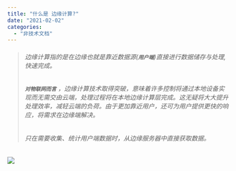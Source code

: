 ```yaml
---
title: "什么是 边缘计算?"
date: "2021-02-02"
categories: 
  - "非技术文档"
---
```


> ###### 边缘计算指的是在边缘也就是靠近数据源(**`用户端`**)直接进行数据储存与处理, 快速完成。
> 
> ###### **`对物联网而言`** ，边缘计算技术取得突破，意味着许多控制将通过本地设备实现而无需交由云端，处理过程将在本地边缘计算层完成。这无疑将大大提升处理效率，减轻云端的负荷。由于更加靠近用户，还可为用户提供更快的响应，将需求在边缘端解决。
> 
> ###### 只在需要收集、统计用户端数据时，从边缘服务器中直接获取数据。

[![](http://qiniu.dev-share.top/image/%E4%BB%80%E4%B9%88%E6%98%AF%E8%BE%B9%E7%BC%98%E8%AE%A1%E7%AE%97.png)](http://qiniu.dev-share.top/image/%E4%BB%80%E4%B9%88%E6%98%AF%E8%BE%B9%E7%BC%98%E8%AE%A1%E7%AE%97.png)
